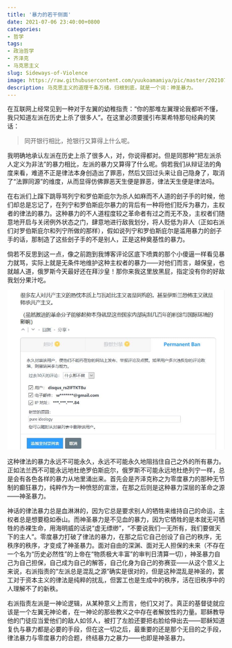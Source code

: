 ```yaml
---
title: '暴力的若干侧面'
date: 2021-07-06 23:40:00+0800
categories:
- 哲学
tags: 
- 政治哲学
- 齐泽克
- 马克思主义
slug: Sideways-of-Violence
image: https://raw.githubusercontent.com/yuukoamamiya/pic/master/20210706233754.jpg
description: 马克思主义的道理千条万绪，归根到底，就是一个词：神圣暴力。
---
```


在互联网上经常见到一种对于左翼的幼稚指责：“你的那堆左翼理论我都听不懂，我只知道左派在历史上杀了很多人”。在这里必须要援引布莱希特那句经典的笑话：

>  同开银行相比，抢银行又算得上什么呢。

我明确地承认左派在历史上杀了很多人，对，你说得都对。但是同那种“把左派杀人定义为非法”的暴力相比，左派的暴力又算得了什么呢。倘若我们从辩证法的角度来看，难道不正是律法本身创造出了罪恶，然后又回过头来让自己隐身了，取消了“法罪同源”的维度，从而显得仿佛罪恶天生便是罪恶，律法天生便是律法吗。

在右派们上蹿下跳辱骂列宁和罗伯斯庇尔为杀人如麻而不人道的刽子手的时候，他们却总是忘记了，在列宁和罗伯斯庇尔暴力的背后有一种将他们贬斥为暴力，主权者的律法的暴力。这种暴力的不人道程度较之革命者有过之而无不及，主权者们随意地开启与关闭例外状态之门，肆意地进行敌我划分，将人贬低为非人（正如右派们对罗伯斯庇尔和列宁所做的那样），假如说列宁和罗伯斯庇尔是滥用暴力的刽子手的话，那制造了这些刽子手的不是别人，正是这种奠基性的暴力。

倘若不反思到这一点，像之前跑到我博客评论区底下喷粪的那个小傻逼一样看见暴力就骂，实际上就是无条件地维护这种主权者的暴力——对他们而言，越保皇，也就越人道，俄罗斯今天最好还在拜沙皇！那你来我这里放黑屁，指定没有你的好敌我划分果汁吃。

![](https://raw.githubusercontent.com/yuukoamamiya/pic/master/20210706230056.jpg)

这种律法的暴力永远不可能永久，永远不可能永久地阻挡住自己之外的所有暴力。正如法兰西不可能永远地杜绝罗伯斯庇尔，俄罗斯不可能永远地杜绝列宁一样，总是会有各色各样的暴力从地里涌出来。首先会是齐泽克称之为零度暴力的那种无节制的癫狂暴力，纯粹作为一种愤怒的宣泄，在那之后则是这种暴力深层的革命之源——神圣暴力。

神话的律法暴力总是血淋淋的，因为它总是要求别人的牺牲来维持自己的命运，主权者总是想要稳如泰山。而神圣暴力是不见血的暴力，因为它牺牲的是本就无可牺牲的赤裸生命，用海明威的话说“虚无缥缈”，“不要说我们一无所有，我们要做天下的主人”。零度暴力打破了律法的暴力，在那之后它自己创设了自己的秩序，无秩序的秩序，才变成了神圣暴力。面对自由的深渊、面对无人担保的未来（不存在一个名为“历史必然性”的上帝在“物质极大丰富”的审判日清算一切），神圣暴力自己为自己担保，自己成为自己的解答，自己化身为自己的弥赛亚——从这个意义上来说，右派指责的“左派总是混乱之源”确实是很对的，但是这种混乱是神圣的，罢工对于资本主义的律法是纯粹的扰乱，但罢工也是生成中的秩序，活在旧秩序中的人理解不了的新秩。

右派指责左派是一神论逻辑，从某种意义上而言，他们又对了。真正的基督徒就应该是一个左翼无神论者，在一神论的那些教义之中存在者解放性的力量。耶稣教导他的门徒应当爱他们的敌人如邻人，被打了左脸还要把右脸给伸出去——耶稣知道复仇与暴力都是必要的手段，但在这一切之后，最重要的还是那个无目的之手段，律法暴力与零度暴力的合题，终结暴力之暴力——也即是神圣暴力。
